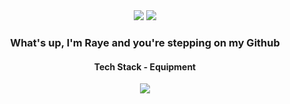 <div align="center"> 
<img src="https://cdn.discordapp.com/attachments/1182133446668202059/1216574827574329354/image.png?ex=6600e299&is=65ee6d99&hm=35f51a015c3d8ffc3a88377602b5fbf56dd4dd95b57d47ca7a6894842ab86827&">
<img src="https://cdn.discordapp.com/attachments/1182133446668202059/1229482337440370708/c1eb5032b791f10b97a22b97d423871c.jpg?ex=662fd7a7&is=661d62a7&hm=b9977f1c688bc3d3b2c4be17306ddf133a7c90c3b5cbfaaf28bb7ae349df59d5&">
  


<h3 align="center"> What's up, I'm Raye and you're stepping on my Github </h3>









<h4 align="center"> Tech Stack - Equipment  </h4>
<p align="center">
  <a href="https://skillicons.dev">
    <img src="https://skillicons.dev/icons?i=discord,figma,html,css,js,ts,react,tailwind,next,vercel,cs,unity,godot&perline=14" />
  
  </a>
</p>
</div>
